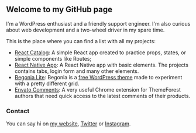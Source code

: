 ## Welcome to my GitHub page

I'm a WordPress enthusiast and a friendly support engineer. I'm also curious about web development and a two-wheel driver in my spare time.

This is the place where you can find a list with all my projects:

* [React Catalog](https://raduconst.github.io/react-catalog/): A simple React app created to practice props, states, or simple components like Routes;
* [React Native App](https://raduconst.github.io/react-native-app/): A React Native app with basic elements. The projects contains tabs, login form and many other elements.
* [Begonia Lite](https://raduconst.github.io/begonia/): Begonia is a [free WordPress theme](https://wordpress.org/themes/begonia-lite/) made to experiment with a pretty different grid.
* [Envato Comments](http://raduconst.github.io/envato-comments/): A very useful Chrome extension for ThemeForest authors that need quick access to the latest comments of their products.

### Contact

You can say hi on [my website](https://www.radu-c.com/), [Twitter](https://twitter.com/constradu) or [Instagram](https://www.instagram.com/constradu/).

